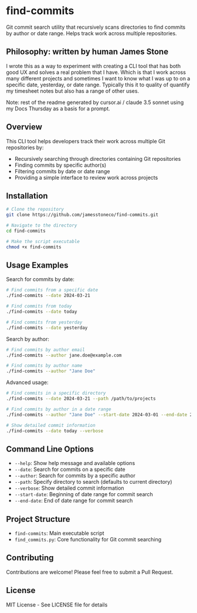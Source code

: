 # find-commits

Git commit search utility that recursively scans directories to find commits by author or date range. Helps track work across multiple repositories.

## Philosophy: written by human James Stone

I wrote this as a way to experiment with creating a CLI tool that has both good UX and solves a real problem that I have. Which is that I work across many different projects and sometimes I want to know what I was up to on a specific date, yesterday, or date range. Typically this it to quality of quantify my timesheet notes but also has a range of other uses.

Note: rest of the readme generated by cursor.ai / claude 3.5 sonnet using my Docs Thursday as a basis for a prompt.

## Overview

This CLI tool helps developers track their work across multiple Git repositories by:
- Recursively searching through directories containing Git repositories
- Finding commits by specific author(s)
- Filtering commits by date or date range
- Providing a simple interface to review work across projects

## Installation

```bash
# Clone the repository
git clone https://github.com/jamesstoneco/find-commits.git

# Navigate to the directory
cd find-commits

# Make the script executable
chmod +x find-commits
```

## Usage Examples

Search for commits by date:
```bash
# Find commits from a specific date
./find-commits --date 2024-03-21

# Find commits from today
./find-commits --date today

# Find commits from yesterday
./find-commits --date yesterday
```

Search by author:
```bash
# Find commits by author email
./find-commits --author jane.doe@example.com

# Find commits by author name
./find-commits --author "Jane Doe"
```

Advanced usage:
```bash
# Find commits in a specific directory
./find-commits --date 2024-03-21 --path /path/to/projects

# Find commits by author in a date range
./find-commits --author "Jane Doe" --start-date 2024-03-01 --end-date 2024-03-31

# Show detailed commit information
./find-commits --date today --verbose
```

## Command Line Options

- `--help`: Show help message and available options
- `--date`: Search for commits on a specific date
- `--author`: Search for commits by a specific author
- `--path`: Specify directory to search (defaults to current directory)
- `--verbose`: Show detailed commit information
- `--start-date`: Beginning of date range for commit search
- `--end-date`: End of date range for commit search

## Project Structure

- `find-commits`: Main executable script
- `find_commits.py`: Core functionality for Git commit searching

## Contributing

Contributions are welcome! Please feel free to submit a Pull Request.

## License

MIT License - See LICENSE file for details
```

